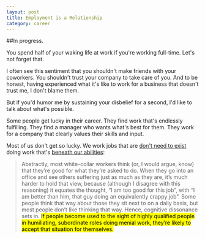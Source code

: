 ```yaml
---
layout: post
title: Employment is a Relationship
category: career
---
```


##In progress.

You spend half of your waking life at work if you're working full-time. Let's not forget that.

I often see this sentiment that you shouldn't make friends with your coworkers. You shouldn't trust your company to take care of you. And to be honest, having experienced what it's like to work for a business that doesn't trust me, I don't blame them.

But if you'd humor me by sustaining your disbelief for a second, I'd like to talk about what's possible.

Some people get lucky in their career. They find work that's endlessly fulfilling. They find a manager who wants what's best for them. They work for a company that clearly values their skills and input.

Most of us don't get so lucky. We work jobs that are [don't need to exist](http://strikemag.org/bullshit-jobs/) doing work that's [beneath our abilities](https://michaelochurch.wordpress.com/2014/05/26/why-corporate-conformity-doesnt-work/):

>Abstractly, most white-collar workers think (or, I would argue, know) that they’re good for what they’re asked to do. When they go into an office and see others suffering just as much as they are, it’s much harder to hold that view, because (although I disagree with this reasoning) it equates the thought, “I am too good for this job”, with “I am better than him, that guy doing an equivalently crappy job”. Some people think that way about those they sit next to on a daily basis, but most people don’t like thinking that way. Hence, cognitive dissonance sets in. <mark>If people become used to the sight of highly qualified people in humiliating, subordinate roles doing menial work, they’re likely to accept that situation for themselves.</mark>